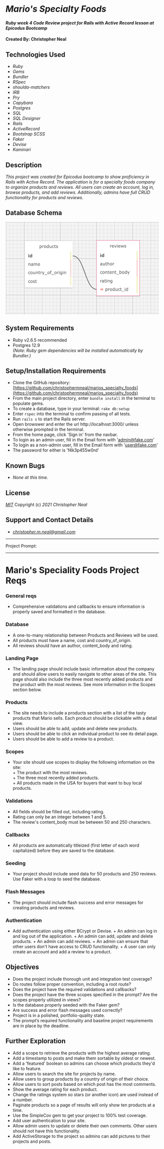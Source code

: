 # _Mario's Specialty Foods_

#### _Ruby week 4 Code Review project for Rails with Active Record lesson at Epicodus Bootcamp_

#### Created By: **Christopher Neal**

## Technologies Used

* _Ruby_
* _Gems_
* _Bundler_
* _RSpec_
* _shoulda-matchers_
* _IRB_
* _Pry_
* _Capybara_
* _Postgres_
* _SQL_
* _SQL Designer_
* _Rails_
* _ActiveRecord_
* _Bootstrap SCSS_
* _Faker_
* _Devise_
* _Kaminari_

## Description

_This project was created for Epicodus bootcamp to show proficiency in Rails with Active Record. The application is for a specialty foods company to organize products and reviews._ 
_All users can create an account, log in, browse products, and add reviews._
_Additionally, admins have full CRUD functionality for products and reviews._

## Database Schema

![image_of_database_schema](./public/marios_specialty_foods_db_schema.png)

## System Requirements

* Ruby v2.6.5 recommended
* Postgres 12.9  
_(Note: Ruby gem dependencies will be installed automatically by Bundler.)_

## Setup/Installation Requirements

* Clone the GitHub repository: [https://github.com/christophermneal/marios_specialty_foods](https://github.com/christophermneal/marios_specialty_foods)
* From the main project directory, enter `bundle install` in the terminal to populate gems.
* To create a database, type in your terminal: 
      `rake db:setup`
* Enter `rspec` into the terminal to confirm passing of all tests.
* Run `rails s` to start the Rails server.
* Open browswer and enter the url http://localhost:3000/ unless otherwise prompted in the terminal.
* From the home page, click 'Sign in' from the navbar.
* To login as an admin user, fill in the Email form with 'admin@fake.com'
* To login as a non-admin user, fill in the Email form with 'user@fake.com'
* The password for either is 'f4k3p455w0rd'

## Known Bugs

* _None at this time._

## License

_[MIT](https://opensource.org/licenses/MIT)_
Copyright (c) _2021_ _Christopher Neal_

## Support and Contact Details
* _[christopher.m.neal@gmail.com](mailto:christopher.m.neal@gmail.com)_


***************
Project Prompt:
***************
# Mario's Speciality Foods Project Reqs
### General reqs
* Comprehensive validations and callbacks to ensure information is properly saved and formatted in the database.

### Database
* A one-to-many relationship between Products and Reviews will be used.
* All products must have a name, cost and country_of_origin.
* All reviews should have an author, content_body and rating.

### Landing Page
* The landing page should include basic information about the company and should allow users to easily navigate to other areas of the site. This page should also include the three most recently added products and the product with the most reviews. See more information in the Scopes section below.

### Products
* The site needs to include a products section with a list of the tasty products that Mario sells. Each product should be clickable with a detail view.
* Users should be able to add, update and delete new products.
* Users should be able to click an individual product to see its detail page.
* Users should be able to add a review to a product.

### Scopes
* Your site should use scopes to display the following information on the site:  
      + The product with the most reviews.  
      + The three most recently added products.  
      + All products made in the USA for buyers that want to buy local products.  

### Validations
* All fields should be filled out, including rating.
* Rating can only be an integer between 1 and 5.
* The review's content_body must be between 50 and 250 characters.

### Callbacks
* All products are automatically titleized (first letter of each word capitalized) before they are saved to the database.

### Seeding
* Your project should include seed data for 50 products and 250 reviews. Use Faker with a loop to seed the database.

### Flash Messages
* The project should include flash success and error messages for creating products and reviews.

### Authentication
* Add authentication using either BCrypt or Devise.
      + An admin can log in and log out of the application.
      + An admin can add, update and delete products.
      + An admin can add reviews.
      + An admin can ensure that other users don't have access to CRUD functionality.
      + A user can only create an account and add a review to a product.

## Objectives
* Does the project include thorough unit and integration test coverage?
* Do routes follow proper convention, including a root route?
* Does the project have the required validations and callbacks?
* Does the project have the three scopes specified in the prompt? Are the scopes properly utilized in views?
* Is the database properly seeded with the Faker gem?
* Are success and error flash messages used correctly?
* Project is in a polished, portfolio-quality state.
* The prompt’s required functionality and baseline project requirements are in place by the deadline.

## Further Exploration
* Add a scope to retrieve the products with the highest average rating.
* Add a timestamp to posts and make them sortable by oldest or newest.
* Add a 'featured' boolean so admins can choose which products they'd like to feature.
* Allow users to search the site for projects by name.
* Allow users to group products by a country of origin of their choice.
* Allow users to sort posts based on which post has the most comments.
* Show the average rating for each product.
* Change the ratings system so stars (or another icon) are used instead of a number.
* Paginate products so a page of results will only show ten products at a time.
* Use the SimpleCov gem to get your project to 100% test coverage.
* Add user authentication to your site.
* Allow admin users to update or delete their own comments. Other users should not have this functionality.
* Add ActiveStorage to the project so admins can add pictures to their projects and posts.